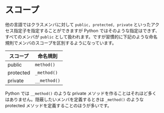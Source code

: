 # スコープ

他の言語ではクラスメンバに対して `public, protected, private` といったアクセス指定子を指定することができますが Python ではそのような指定はできず、すべてのメンバが `public` として扱われます。ですが習慣的に下記のような命名規則でメンバのスコープを区別するようになっています。

| スコープ  | 命名規則     |
|-----------|--------------|
| public    | `method()`   |
| protected | `_method()`  |
| private   | `__method()` |

Python では `__method()` のような private メソッドを作ることはそれほど多くはありません。隠蔽したいメンバを定義するときは `_method()` のような protected メソッドを定義することのほうが多いです。
